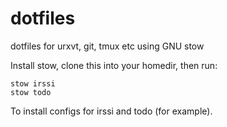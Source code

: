 dotfiles
========

dotfiles for urxvt, git, tmux etc using GNU stow

Install stow, clone this into your homedir, then run:

```
stow irssi
stow todo
```

To install configs for irssi and todo (for example).
